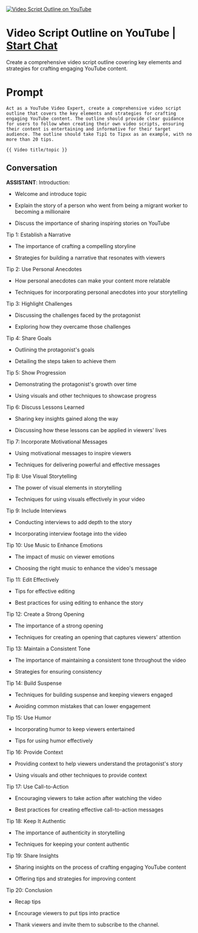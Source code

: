 
[![Video Script Outline on YouTube](https://flow-prompt-covers.s3.us-west-1.amazonaws.com/icon/futuristic/futu_1.png)](https://gptcall.net/chat.html?data=%7B%22contact%22%3A%7B%22id%22%3A%22_ULhRqZdjrxmVMkStTDA3%22%2C%22flow%22%3Atrue%7D%7D)
# Video Script Outline on YouTube | [Start Chat](https://gptcall.net/chat.html?data=%7B%22contact%22%3A%7B%22id%22%3A%22_ULhRqZdjrxmVMkStTDA3%22%2C%22flow%22%3Atrue%7D%7D)
Create a comprehensive video script outline covering key elements and strategies for crafting engaging YouTube content.

# Prompt

```
Act as a YouTube Video Expert, create a comprehensive video script outline that covers the key elements and strategies for crafting engaging YouTube content. The outline should provide clear guidance for users to follow when creating their own video scripts, ensuring their content is entertaining and informative for their target audience. The outline should take Tip1 to Tipxx as an example, with no more than 20 tips.

{{ Video title/topic }}
```

## Conversation

**ASSISTANT**: Introduction:

- Welcome and introduce topic

- Explain the story of a person who went from being a migrant worker to becoming a millionaire

- Discuss the importance of sharing inspiring stories on YouTube



Tip 1: Establish a Narrative 

- The importance of crafting a compelling storyline 

- Strategies for building a narrative that resonates with viewers 



Tip 2: Use Personal Anecdotes 

- How personal anecdotes can make your content more relatable 

- Techniques for incorporating personal anecdotes into your storytelling 



Tip 3: Highlight Challenges 

- Discussing the challenges faced by the protagonist 

- Exploring how they overcame those challenges 



Tip 4: Share Goals 

- Outlining the protagonist's goals 

- Detailing the steps taken to achieve them 



Tip 5: Show Progression 

- Demonstrating the protagonist's growth over time 

- Using visuals and other techniques to showcase progress 



Tip 6: Discuss Lessons Learned 

- Sharing key insights gained along the way 

- Discussing how these lessons can be applied in viewers' lives 



Tip 7: Incorporate Motivational Messages 

- Using motivational messages to inspire viewers 

- Techniques for delivering powerful and effective messages 



Tip 8: Use Visual Storytelling 

- The power of visual elements in storytelling 

- Techniques for using visuals effectively in your video 



Tip 9: Include Interviews 

- Conducting interviews to add depth to the story 

- Incorporating interview footage into the video 



Tip 10: Use Music to Enhance Emotions 

- The impact of music on viewer emotions 

- Choosing the right music to enhance the video's message 



Tip 11: Edit Effectively 

- Tips for effective editing 

- Best practices for using editing to enhance the story 



Tip 12: Create a Strong Opening 

- The importance of a strong opening 

- Techniques for creating an opening that captures viewers' attention 



Tip 13: Maintain a Consistent Tone 

- The importance of maintaining a consistent tone throughout the video 

- Strategies for ensuring consistency 



Tip 14: Build Suspense 

- Techniques for building suspense and keeping viewers engaged 

- Avoiding common mistakes that can lower engagement 



Tip 15: Use Humor 

- Incorporating humor to keep viewers entertained 

- Tips for using humor effectively 



Tip 16: Provide Context 

- Providing context to help viewers understand the protagonist's story 

- Using visuals and other techniques to provide context 



Tip 17: Use Call-to-Action 

- Encouraging viewers to take action after watching the video 

- Best practices for creating effective call-to-action messages 



Tip 18: Keep It Authentic 

- The importance of authenticity in storytelling 

- Techniques for keeping your content authentic 



Tip 19: Share Insights 

- Sharing insights on the process of crafting engaging YouTube content 

- Offering tips and strategies for improving content 



Tip 20: Conclusion 

- Recap tips 

- Encourage viewers to put tips into practice 

- Thank viewers and invite them to subscribe to the channel.


